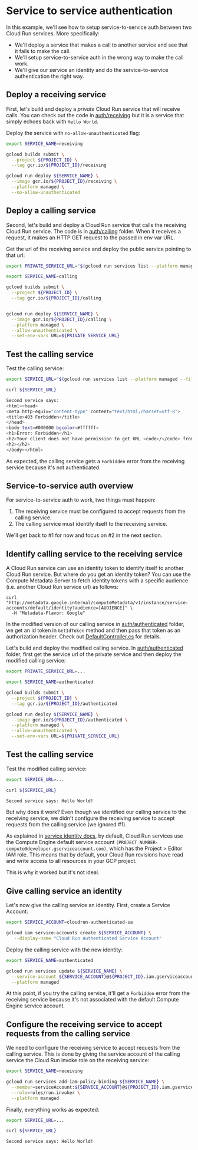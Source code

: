 # Service to service authentication

In this example, we'll see how to setup service-to-service auth between two Cloud Run services. More specifically: 
* We'll deploy a service that makes a call to another service and see that it fails to make the call. 
* We'll setup service-to-service auth in the wrong way to make the call work. 
* We'll give our service an identity and do the service-to-service authentication the right way. 

## Deploy a receiving service

First, let's build and deploy a *private* Cloud Run service that will receive calls. You can check out the code in [auth/receiving](../auth/receiving) but it is a service that simply echoes back with `Hello World`. 

Deploy the service with `no-allow-unauthenticated` flag:

```bash
export SERVICE_NAME=receiving

gcloud builds submit \
  --project ${PROJECT_ID} \
  --tag gcr.io/${PROJECT_ID}/receiving

gcloud run deploy ${SERVICE_NAME} \
  --image gcr.io/${PROJECT_ID}/receiving \
  --platform managed \
  --no-allow-unauthenticated
```

## Deploy a calling service

Second, let's build and deploy a Cloud Run service that calls the receiving Cloud Run service. The code is in [auth/calling](../auth/calling) folder. When it receives a request, it makes an HTTP GET request to the passed in env var URL.

Get the url of the receiving service and deploy the public service pointing to that url:

```bash
export PRIVATE_SERVICE_URL="$(gcloud run services list --platform managed --filter=receiving --format='value(URL)')"

export SERVICE_NAME=calling

gcloud builds submit \
  --project ${PROJECT_ID} \
  --tag gcr.io/${PROJECT_ID}/calling


gcloud run deploy ${SERVICE_NAME} \
  --image gcr.io/${PROJECT_ID}/calling \
  --platform managed \
  --allow-unauthenticated \
  --set-env-vars URL=${PRIVATE_SERVICE_URL}
```

## Test the calling service

Test the calling service:

```bash
export SERVICE_URL="$(gcloud run services list --platform managed --filter=calling --format='value(URL)')"

curl ${SERVICE_URL}

Second service says:
<html><head>
<meta http-equiv="content-type" content="text/html;charset=utf-8">
<title>403 Forbidden</title>
</head>
<body text=#000000 bgcolor=#ffffff>
<h1>Error: Forbidden</h1>
<h2>Your client does not have permission to get URL <code>/</code> from this server.</h2>
<h2></h2>
</body></html>
```

As expected, the calling service gets a `Forbidden` error from the receiving service because it's not authenticated. 

## Service-to-service auth overview

For service-to-service auth to work, two things must happen:

1. The receiving service must be configured to accept requests from the calling service. 
2. The calling service must identify itself to the receiving service.

We'll get back to #1 for now and focus on #2 in the next section. 

## Identify calling service to the receiving service

A Cloud Run service can use an identity token to identify itself to another Cloud Run service. But where do you get an identity token? You can use the Compute Metadata Server to fetch identity tokens with a specific audience (i.e. another Cloud Run service url) as follows:

```
curl "http://metadata.google.internal/computeMetadata/v1/instance/service-accounts/default/identity?audience=[AUDIENCE]" \
  -H "Metadata-Flavor: Google"
```

In the modified version of our calling service in [auth/authenticated](../auth/authenticated) folder, we get an id token in `GetIdToken` method and then pass that token as an authorization header. Check out [DefaultController.cs](../auth/authenticated/Controllers/DefaultController.cs) for details. 

Let's build and deploy the modified calling service. In [auth/authenticated](../auth/authenticated) folder, first get the service url of the private service and then deploy the modified calling service:

```bash
export PRIVATE_SERVICE_URL=...

export SERVICE_NAME=authenticated

gcloud builds submit \
  --project ${PROJECT_ID} \
  --tag gcr.io/${PROJECT_ID}/authenticated

gcloud run deploy ${SERVICE_NAME} \
  --image gcr.io/${PROJECT_ID}/authenticated \
  --platform managed \
  --allow-unauthenticated \
  --set-env-vars URL=${PRIVATE_SERVICE_URL}
```

## Test the calling service

Test the modified calling service:

```bash
export SERVICE_URL=...

curl ${SERVICE_URL}

Second service says: Hello World!
```

But why does it work? Even though we identified our calling service to the receiving service, we didn't configure the receiving service to accept requests from the calling service (we ignored #1). 

As explained in [service identity docs](https://cloud.google.com/run/docs/securing/service-identity), by default, Cloud Run services use the Compute Engine default service account `(PROJECT_NUMBER-compute@developer.gserviceaccount.com)`, which has the Project > Editor IAM role. This means that by default, your Cloud Run revisions have read and write access to all resources in your GCP project. 

This is why it worked but it's not ideal.

## Give calling service an identity

Let's now give the calling service an identity. First, create a Service Account:

```bash
export SERVICE_ACCOUNT=cloudrun-authenticated-sa

gcloud iam service-accounts create ${SERVICE_ACCOUNT} \
   --display-name "Cloud Run Authenticated Service Account"
```

Deploy the calling service with the new identity:

```bash
export SERVICE_NAME=authenticated

gcloud run services update ${SERVICE_NAME} \
  --service-account ${SERVICE_ACCOUNT}@${PROJECT_ID}.iam.gserviceaccount.com \
  --platform managed
```

At this point, if you try the calling service, it'll get a `Forbidden` error from the receiving service because it's not associated with the default Compute Engine service account. 


## Configure the receiving service to accept requests from the calling service

We need to configure the receiving service to accept requests from the calling service. This is done by giving the service account of the calling service the Cloud Run invoke role on the receiving service:  

```bash
export SERVICE_NAME=receiving

gcloud run services add-iam-policy-binding ${SERVICE_NAME} \
  --member=serviceAccount:${SERVICE_ACCOUNT}@${PROJECT_ID}.iam.gserviceaccount.com \
  --role=roles/run.invoker \
  --platform managed
```

Finally, everything works as expected:

```bash
export SERVICE_URL=...

curl ${SERVICE_URL}

Second service says: Hello World!
```